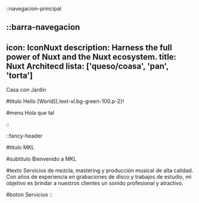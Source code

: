 

::navegacion-principal

::barra-navegacion
---
icon: IconNuxt
description: Harness the full power of Nuxt and the Nuxt ecosystem.
title: Nuxt Architecd
lista: ['queso/coasa', 'pan', 'torta']
---

Casa con Jardin

#titulo
Hello [World]{.text-xl.bg-green-100.p-2}!


#menu
Hola que tal

::

::fancy-header

#titulo
MKL

#subtitulo
Bienvenido a MKL

#texto
Servicios de mezcla, mastering y producción musical de alta calidad. Con años de experiencia en grabaciones de disco y trabajos de estudio, mi objetivo es brindar a nuestros clientes un sonido profesional y atractivo.

#boton
Servicios
::